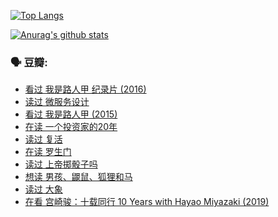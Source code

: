 [![Top Langs](https://github-readme-stats.vercel.app/api/top-langs/?username=w940853815)](https://github.com/anuraghazra/github-readme-stats)

[![Anurag's github stats](https://github-readme-stats.vercel.app/api?username=w940853815)](https://github.com/anuraghazra/github-readme-stats)

### 🗣 豆瓣:

<!-- DOUBAN-ACTIVITIES:START -->
- [看过 我是路人甲 纪录片‎ (2016)](https://www.douban.com/doubanapp/dispatch?uri=/status/3259846279/)
- [读过 微服务设计](https://www.douban.com/doubanapp/dispatch?uri=/status/3253430199/)
- [看过 我是路人甲‎ (2015)](https://www.douban.com/doubanapp/dispatch?uri=/status/3251194581/)
- [在读 一个投资家的20年](https://www.douban.com/doubanapp/dispatch?uri=/status/3250668774/)
- [读过 复活](https://www.douban.com/doubanapp/dispatch?uri=/status/3250667096/)
- [在读 罗生门](https://www.douban.com/doubanapp/dispatch?uri=/status/3245897925/)
- [读过 上帝掷骰子吗](https://www.douban.com/doubanapp/dispatch?uri=/status/3245896690/)
- [想读 男孩、鼹鼠、狐狸和马](https://www.douban.com/doubanapp/dispatch?uri=/status/3243626923/)
- [读过 大象](https://www.douban.com/doubanapp/dispatch?uri=/status/3243573147/)
- [在看 宫崎骏：十载同行 10 Years with Hayao Miyazaki‎ (2019)](https://www.douban.com/doubanapp/dispatch?uri=/status/3241074321/)
<!-- DOUBAN-ACTIVITIES:END -->
<!--
**w940853815/w940853815** is a ✨ _special_ ✨ repository because its `README.md` (this file) appears on your GitHub profile.

Here are some ideas to get you started:

- 🔭 I’m currently working on ...
- 🌱 I’m currently learning ...
- 👯 I’m looking to collaborate on ...
- 🤔 I’m looking for help with ...
- 💬 Ask me about ...
- 📫 How to reach me: ...
- 😄 Pronouns: ...
- ⚡ Fun fact: ...
-->
